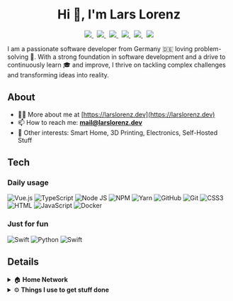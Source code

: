 <h1 align="center">Hi 👋, I'm Lars Lorenz</h1>

<p align="center">
    <a href="https://stackblitz.com/@lorenzlars" target="_blank">
        <img src="https://img.shields.io/badge/StackBlitz-1389FD?style=for-the-badge&logo=stackblitz&logoColor=white" />
    </a>
    &nbsp;
    <a href="https://codepen.io/larslorenz" target="_blank">
        <img src="https://img.shields.io/badge/CodePen-1E1F26?style=for-the-badge&logo=codepen&logoColor=white" />
    </a>
    &nbsp;
    <a href="https://than.gs/u/1065297" target="_blank">
        <img src="https://img.shields.io/badge/Thangs-FFBC00?style=for-the-badge&logo=thangs&logoColor=black" />
    </a>
    &nbsp;
    <a href="https://www.printables.com/de/@LarsLorenz_568722" target="_blank">
        <img src="https://img.shields.io/badge/Printables-FA6831?style=for-the-badge&logo=printables&logoColor=white" />
    </a>
    &nbsp;
    <a href="https://www.linkedin.com/in/lars-lorenz-002253185" target="_blank">
        <img src="https://img.shields.io/badge/LinkedIn-0C67C2?style=for-the-badge&logo=linkedin&logoColor=white" />
    </a>
    &nbsp;
    <a href="https://open.spotify.com/user/31hdrhajv7vw46p4jv3dddern2a4?si=e6322f49af0e4050" target="_blank">
        <img src="https://img.shields.io/badge/Spotify-1CD660&?logo=spotify&style=for-the-badge&logoColor=white" />
    </a>
</p>

<p>
I am a passionate software developer from Germany 🇩🇪 loving problem-solving 🧠. With a strong foundation in software development and a drive to continuously learn 🎓 and improve, I thrive on tackling complex challenges and transforming ideas into reality.
</p>

<h2>About</h2>

- 👨‍💻 More about me at [https://larslorenz.dev](https://larslorenz.dev)
- 📫 How to reach me: **mail@larslorenz.dev**
- 🤩 Other interests: Smart Home, 3D Printing, Electronics, Self-Hosted Stuff

<h2>Tech</h2>

<h3>Daily usage</h3>

![Vue.js](https://img.shields.io/badge/Vue.js-349369?style=for-the-badge&logo=vuedotjs&logoColor=FFFFFF)
![TypeScript](https://img.shields.io/badge/Typescript-007ACC?style=for-the-badge&logo=typescript&logoColor=FFFFFF)
![Node JS](https://img.shields.io/badge/Node.js-339933?style=for-the-badge&logo=nodedotjs&logoColor=white)
![NPM](https://img.shields.io/badge/npm-CB3837?style=for-the-badge&logo=npm&logoColor=white)
![Yarn](https://img.shields.io/badge/Yarn-2C8EBB?style=for-the-badge&logo=yarn&logoColor=white)
![GitHub](https://img.shields.io/badge/GitHub-100000?style=for-the-badge&logo=github&logoColor=white)
![Git](https://img.shields.io/badge/git-%23F05033.svg?style=for-the-badge&logo=git&logoColor=white)
![CSS3](https://img.shields.io/badge/CSS3-1572B6?style=for-the-badge&logo=css3&logoColor=white)
![HTML](https://img.shields.io/badge/HTML5-E34F26?style=for-the-badge&logo=html5&logoColor=white)
![JavaScript](https://img.shields.io/badge/JavaScript-F7DF1E?style=for-the-badge&logo=javascript&logoColor=000000)
![Docker](https://img.shields.io/badge/Docker-2496ED?style=for-the-badge&logo=docker&logoColor=FFFFFF)

<h3>Just for fun</h3>

![Swift](https://img.shields.io/badge/Swift-FBA83F?style=for-the-badge&logo=swift&logoColor=000000)
![Python](https://img.shields.io/badge/Python-3776AB?style=for-the-badge&logo=python&logoColor=FFFFFF)
![Swift](https://img.shields.io/badge/Netlify-03BDBA?style=for-the-badge&logo=netlify&logoColor=FFFFFF)

<h2>Details</h2>

<details>
  <summary>🏠<b> Home Network</b></summary>
  	<ul>
      <li><b>Smart Home:</b> Home Assistant, ESPHome, Mosquitto broker, Zigbee2Mqtt</li>
      <li><b>Infrastructure:</b> OPNsense, Docker Compose, AdGuard Home, Cloudflare Tunnel</li>
      <li><b>Hardware:</b> SONOFF ZBDongle-E (EFR32MG21), RPi 4 8 GB with Geekworm X825 V2 128GB SSD, Synology DS723+ 32GB 6TB</li>
	</ul>
</details>

<details>
  <summary>⚙️<b> Things I use to get stuff done</b></summary>
  	<ul>
      <li><b>Apple Nerd:</b> MacBook Pro M2 32GB 1TB, MacBook Air M1 16GB 512GB, iPhone 15 Pro 128GB, iPad Pro M1 128GB, Apple Watch 8, Apple TV 4K 128GB</li>
      <li><b>Tools:</b> Things 3, Fantastical, Craft, Todoist, QuitAll, AirBuddy, Browserosaurios, CleanShot</li>
      <li><b>Development:</b> WebStorm, VS Code, iTerm</li>
      <li><b>To Stay Updated:</b> lire, freshRSS, Omnivore</li>
	</ul>
</details>
